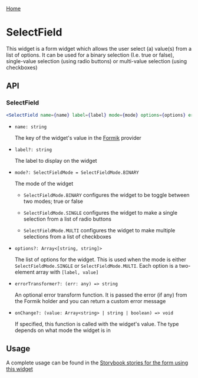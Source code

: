 [Home](../README.md)

# SelectField

This widget is a form widget which allows the user select (a) value(s) from a list of options.
It can be used for a binary selection (I.e. true or false), single-value selection (using radio 
buttons) or multi-value selection (using checkboxes)

## API

### SelectField

```jsx
<SelectField name={name} label={label} mode={mode} options={options} errorTransformer={errorTransformer} onChange={onChange} />
```

-   `name: string`

    The key of the widget's value in the [Formik](https://jaredpalmer.com/formik/) provider

-   `label?: string`

    The label to display on the widget
    
-   `mode?: SelectFieldMode = SelectFieldMode.BINARY`

    The mode of the widget
    
    -   `SelectFieldMode.BINARY` configures the widget to be toggle between two modes; true or false
    
    -   `SelectFieldMode.SINGLE` configures the widget to make a single selection from a list of 
    radio buttons 
    
    -   `SelectFieldMode.MULTI` configures the widget to make multiple selections from a list of
    checkboxes

-   `options?: Array<[string, string]>`

    The list of options for the widget. This is used when the mode is either 
    `SelectFieldMode.SINGLE` or `SelectFieldMode.MULTI`. Each option is a two-element array with 
    `[label, value]`
    
-   `errorTransformer?: (err: any) => string`

    An optional error transform function. It is passed the error (if any) from the Formik holder 
    and you can return a custom error message

-   `onChange?: (value: Array<string> | string | boolean) => void`

    If specified, this function is called with the widget's value. The type depends on what mode the
    widget is in 
    
## Usage

A complete usage can be found in the [Storybook stories for the form using this widget](../src/form/index.stories.tsx)
